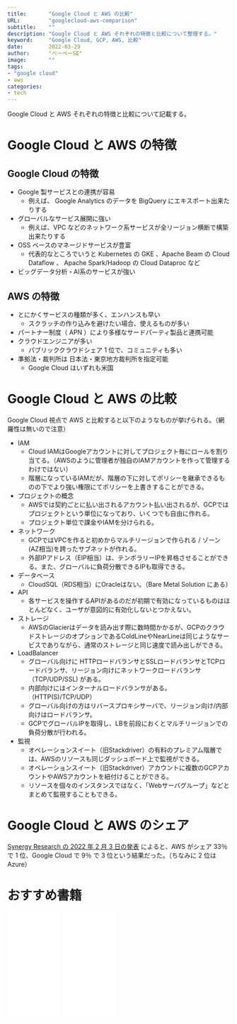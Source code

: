 ```yaml
---
title:       "Google Cloud と AWS の比較"
URL:         "googlecloud-aws-comparison"
subtitle:    ""
description: "Google Cloud と AWS それぞれの特徴と比較について整理する。"
keyword:     "Google Cloud, GCP, AWS, 比較"
date:        2022-03-29
author:      "ぺーぺーSE"
image:       ""
tags:
- "google cloud"
- aws
categories:
- tech
---
```


Google Cloud と AWS それぞれの特徴と比較について記載する。

<!--more-->

# Google Cloud と AWS の特徴

## Google Cloud の特徴

- Google 製サービスとの連携が容易
  - 例えば、 Google Analytics のデータを BigQuery にエキスポート出来たりする
- グローバルなサービス展開に強い
  - 例えば、VPC などのネットワーク系サービスが全リージョン横断で構築出来たりする
- OSS ベースのマネージドサービスが豊富
  - 代表的なところでいうと Kubernetes の GKE 、Apache Beam の Cloud Dataflow 、 Apache Spark/Hadoop の Cloud Dataproc など
- ビッグデータ分析・AI系のサービスが強い

## AWS の特徴

- とにかくサービスの種類が多く、エンハンスも早い
  - スクラッチの作り込みを避けたい場合、使えるものが多い
- パートナー制度（ APN ）により多様なサードパーティ製品と連携可能
- クラウドエンジニアが多い
  - パブリッククラウドシェア 1 位で、コミュニティも多い
- 準拠法・裁判所は 日本法・東京地方裁判所を指定可能
  - Google Cloud はいずれも米国

# Google Cloud と AWS の比較

Google Cloud 視点で AWS と比較すると以下のようなものが挙げられる。（網羅性は無いので注意）

- IAM
    - Cloud IAMはGoogleアカウントに対してプロジェクト毎にロールを割り当てる。（AWSのように管理者が独自のIAMアカウントを作って管理するわけではない）
    - 階層になっているIAMだが、階層の下に対してポリシーを継承できるものの下でより強い権限にてポリシーを上書きすることができる。
- プロジェクトの概念
    - AWSでは契約ごとに払い出されるアカウント払い出されるが、GCPではプロジェクトという単位になっており、いくつでも自由に作れる。
    - プロジェクト単位で課金やIAMを分けられる。
- ネットワーク
    - GCPではVPCを作ると初めからマルチリージョンで作られる / ゾーン(AZ相当)を跨ったサブネットが作れる。
    - 外部IPアドレス（EIP相当）は、テンポラリーIPを昇格させることができる。また、グローバルに負荷分散できるIPも取得できる。
- データベース
    - CloudSQL（RDS相当）にOracleはない。（Bare Metal Solution にある） 
- API
    - 各サービスを操作するAPIがあるのだが初期で有効になっているものはほとんどなく、ユーザが意図的に有効化しないとつかえない。
- ストレージ
    - AWSのGlacierはデータを読み出す際に数時間かかるが、GCPのクラウドストレージのオプションであるColdLineやNearLineは同じようなサービスでありながら、通常のストレージと同じ速度で読み出しができる。
- LoadBalancer
    - グローバル向けに HTTPロードバランサとSSLロードバランサとTCPロードバランサ、リージョン向けにネットワークロードバランサ（TCP/UDP/SSL) がある。
    - 内部向けにはインターナルロードバランサがある。（HTTP(S)/TCP/UDP）
    - グローバル向けの方はリバースプロキシサーバで、リージョン向け/内部向けはロードバランサ。
    - GCPでグローバルIPを取得し、LBを前段におくとマルチリージョンでの負荷分散が行われる。
- 監視
    - オペレーションスイート（旧Stackdriver）の有料のプレミアム階層では、AWSのリソースも同じダッシュボード上で監視ができる。
    - オペレーションスイート（旧Stackdriver）アカウントに複数のGCPアカウントやAWSアカウントを紐付けることができる。
    - リソースを個々のインスタンスではなく、「Webサーバグループ」などとまとめて監視することもできる。

# Google Cloud と AWS のシェア

[Synergy Research の 2022 年 2 月 3 日の発表](https://www.srgresearch.com/articles/as-quarterly-cloud-spending-jumps-to-over-50b-microsoft-looms-larger-in-amazons-rear-mirror) によると、AWS がシェア 33％ で 1 位、Google Cloud で 9％ で 3 位という結果だった。（ちなみに 2 位は Azure）

# おすすめ書籍

<!-- amazon affiliate kindle google cloud basics --->
<iframe sandbox="allow-popups allow-scripts allow-modals allow-forms allow-same-origin" style="width:120px;height:240px;" marginwidth="0" marginheight="0" scrolling="no" frameborder="0" src="//rcm-fe.amazon-adsystem.com/e/cm?lt1=_blank&bc1=000000&IS2=1&bg1=FFFFFF&fc1=000000&lc1=0000FF&t=tanakakns-22&language=ja_JP&o=9&p=8&l=as4&m=amazon&f=ifr&ref=as_ss_li_til&asins=B09DP1BR35&linkId=cfdf74ae820a1204fd3aae3a2d07d272"></iframe>

<!-- amazon affiliate kindle aws basics --->
<iframe sandbox="allow-popups allow-scripts allow-modals allow-forms allow-same-origin" style="width:120px;height:240px;" marginwidth="0" marginheight="0" scrolling="no" frameborder="0" src="//rcm-fe.amazon-adsystem.com/e/cm?lt1=_blank&bc1=000000&IS2=1&bg1=FFFFFF&fc1=000000&lc1=0000FF&t=tanakakns-22&language=ja_JP&o=9&p=8&l=as4&m=amazon&f=ifr&ref=as_ss_li_til&asins=B08QTQBJKZ&linkId=b2aea688fd22ddb6076a65af2f9c3738"></iframe>